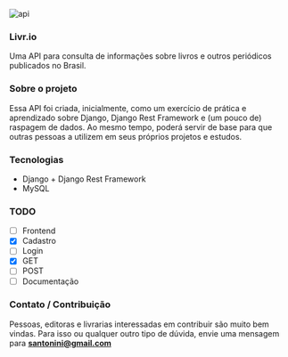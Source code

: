 ![api](https://user-images.githubusercontent.com/39655468/102922299-97de0a00-446c-11eb-8507-93d6b262d190.png)

### Livr.io
Uma API para consulta de informações sobre livros e outros periódicos publicados no Brasil.

### Sobre o projeto
Essa API foi criada, inicialmente, como um exercício de prática e aprendizado sobre Django, Django Rest Framework e
(um pouco de) raspagem de dados. Ao mesmo tempo, poderá servir de base para que outras pessoas a utilizem em seus
próprios projetos e estudos. 

### Tecnologias
* Django + Django Rest Framework
* MySQL

### TODO
- [ ] Frontend
- [x] Cadastro
- [ ] Login
- [x] GET
- [ ] POST
- [ ] Documentação

### Contato / Contribuição
Pessoas, editoras e livrarias interessadas em contribuir são muito bem vindas. Para isso ou qualquer outro tipo de
dúvida, envie uma mensagem para **santonini@gmail.com**
